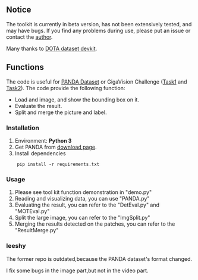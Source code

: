 ## Notice

The toolkit is currently in beta version, has not been extensively tested, and may have bugs.
If you find any problems during use, please put an issue or contact the [author](mailto:wangxuey19@mails.tsinghua.edu.cn).

Many thanks to  [DOTA dataset devkit](https://github.com/CAPTAIN-WHU/DOTA_devkit).


## Functions

The code is useful for <a href="http://www.panda-dataset.com/">PANDA Dataset<a> or
GigaVision Challenge (<a href="https://www.biendata.com/competition/gigavision/">Task1<a> and <a href="https://www.biendata.com/competition/gigavision1/">Task2<a>). The code provide the following function:

<ul>
    <li>
        Load and image, and show the bounding box on it.
    </li>
    <li>
        Evaluate the result.
    </li>
    <li>
        Split and merge the picture and label.
    </li>
</ul>

### Installation
1. Environment: **Python 3**
2. Get PANDA from [download page](http://www.panda-dataset.com/Download.html).
3. Install dependencies
```
    pip install -r requirements.txt
```
### Usage
1. Please see tool kit function demonstration in "demo.py"
2. Reading and visualizing data, you can use "PANDA.py"
3. Evaluating the result, you can refer to the "DetEval.py" and "MOTEval.py" 
4. Split the large image, you can refer to the "ImgSplit.py"
5. Merging the results detected on the patches, you can refer to the "ResultMerge.py"

### leeshy
The former repo is outdated,because the PANDA dataset's format changed.

I fix some bugs in the image part,but not in the video part.